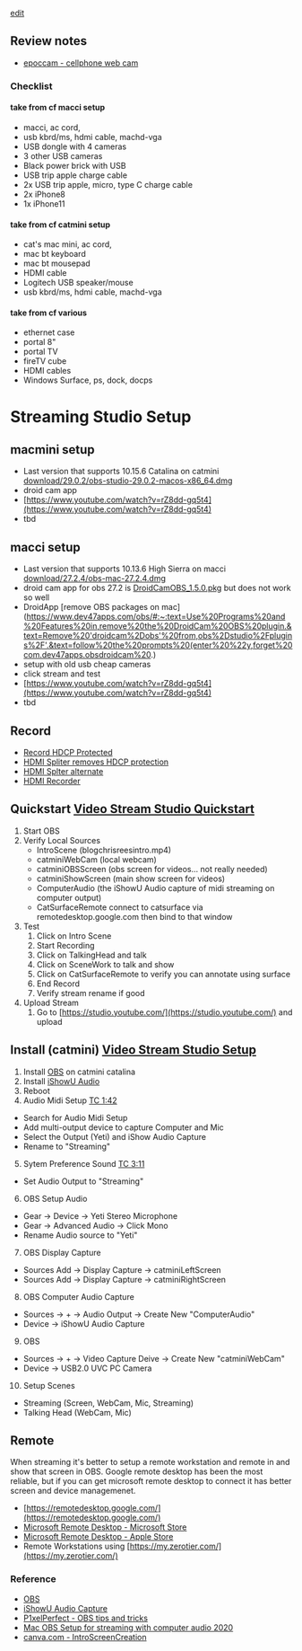 [edit](https://github.com/christrees/blog/blob/master/wip/streamstudio.md)


## Review notes
- [epoccam - cellphone web cam](https://www.elgato.com/us/en/s/epoccam)
### Checklist
#### take from cf macci setup
- macci, ac cord, 
- usb kbrd/ms, hdmi cable, machd-vga
- USB dongle with 4 cameras
- 3 other USB cameras
- Black power brick with USB
- USB trip apple charge cable
- 2x USB trip apple, micro, type C charge cable
- 2x iPhone8
- 1x iPhone11
#### take from cf catmini setup
- cat's mac mini, ac cord,
- mac bt keyboard
- mac bt mousepad
- HDMI cable
- Logitech USB speaker/mouse
- usb kbrd/ms, hdmi cable, machd-vga
#### take from cf various
- ethernet case
- portal 8"
- portal TV
- fireTV cube
- HDMI cables
- Windows Surface, ps, dock, docps

# Streaming Studio Setup

## macmini setup
- Last version that supports 10.15.6 Catalina on catmini [download/29.0.2/obs-studio-29.0.2-macos-x86_64.dmg](https://github.com/obsproject/obs-studio/releases/download/29.0.2/obs-studio-29.0.2-macos-x86_64.dmg)
- droid cam app
- [https://www.youtube.com/watch?v=rZ8dd-gq5t4](https://www.youtube.com/watch?v=rZ8dd-gq5t4)
- tbd

## macci setup
- Last version that supports 10.13.6 High Sierra on macci [download/27.2.4/obs-mac-27.2.4.dmg](https://github.com/obsproject/obs-studio/releases/download/27.2.4/obs-mac-27.2.4.dmg)
- droid cam app for obs 27.2 is [DroidCamOBS_1.5.0.pkg](https://github.com/dev47apps/droidcam-obs-plugin/releases/download/1.5.0/DroidCamOBS_1.5.0.pkg) but does not work so well
- DroidApp [remove OBS packages on mac](https://www.dev47apps.com/obs/#:~:text=Use%20Programs%20and%20Features%20in,remove%20the%20DroidCam%20OBS%20plugin.&text=Remove%20'droidcam%2Dobs'%20from,obs%2Dstudio%2Fplugins%2F'.&text=follow%20the%20prompts%20(enter%20%22y,forget%20com.dev47apps.obsdroidcam%20.)
- setup with old usb cheap cameras
- click stream and test
- [https://www.youtube.com/watch?v=rZ8dd-gq5t4](https://www.youtube.com/watch?v=rZ8dd-gq5t4)
- tbd

## Record 
- [Record HDCP Protected](https://www.youtube.com/watch?v=6Kv-8xbiIQU)
- [HDMI Spliter removes HDCP protection](https://www.amazon.com/gp/product/B081RDP2JX/ref=as_li_qf_asin_il_tl?ie=UTF8)
- [HDMI Splter alternate](https://www.amazon.com/Splitter-Amplifier-1080P-Blu-Ray-Player/dp/B082CXZP71/ref=dp_prsubs_2?pd_rd_i=B082CXZP71&psc=1)
- [HDMI Recorder](https://www.amazon.com/dp/B091NX24PC/ref=sspa_dk_detail_2)

## Quickstart [Video Stream Studio Quickstart](https://youtu.be/W2Po0jeB0mU)
1. Start OBS
2. Verify Local Sources
    - IntroScene (blogchrisreesintro.mp4)
    - catminiWebCam (local webcam)
    - catminiOBSScreen  (obs screen for videos... not really needed)
    - catminiShowScreen (main show screen for videos)
    - ComputerAudio (the iShowU Audio capture of midi streaming on computer output)
    - CatSurfaceRemote connect to catsurface via remotedesktop.google.com then bind to that window
3. Test
    1. Click on Intro Scene
    2. Start Recording
    3. Click on TalkingHead and talk
    4. Click on SceneWork to talk and show
    5. Click on CatSurfaceRemote to verify you can annotate using surface
    6. End Record
    7. Verify stream rename if good
4. Upload Stream 
    1. Go to [https://studio.youtube.com/](https://studio.youtube.com/) and upload
    
## Install (catmini) [Video Stream Studio Setup](https://youtu.be/XpUJWuSWywg)
1. Install [OBS](https://obsproject.com/) on catmini catalina
2. Install [iShowU Audio](https://support.shinywhitebox.com/hc/en-us/articles/360030800592)
3. Reboot
4. Audio Midi Setup [TC 1:42](https://youtu.be/1-tnEfV2I_M?t=102)
  - Search for Audio Midi Setup
  - Add multi-output device to capture Computer and Mic
  - Select the Output (Yeti) and iShow Audio Capture
  - Rename to "Streaming"
5. Sytem Preference Sound [TC 3:11](https://youtu.be/1-tnEfV2I_M?t=191)
  - Set Audio Output to "Streaming"
6. OBS Setup Audio
  - Gear -> Device -> Yeti Stereo Microphone
  - Gear -> Advanced Audio -> Click Mono
  - Rename Audio source to "Yeti"
7. OBS Display Capture
  - Sources Add -> Display Capture -> catminiLeftScreen
  - Sources Add -> Display Capture -> catminiRightScreen
8. OBS Computer Audio Capture
  - Sources -> + -> Audio Output -> Create New "ComputerAudio"
  - Device -> iShowU Audio Capture
9. OBS 
  - Sources -> + -> Video Capture Deive -> Create New "catminiWebCam"
  - Device -> USB2.0 UVC PC Camera
10. Setup Scenes
  - Streaming (Screen, WebCam, Mic, Streaming)
  - Talking Head (WebCam, Mic)

## Remote
When streaming it's better to setup a remote workstation and remote in and show that screen in OBS.  Google remote desktop has been the most reliable, but if you can get microsoft remote desktop to connect it has better screen and device managemenet.

- [https://remotedesktop.google.com/](https://remotedesktop.google.com/)
- [Microsoft Remote Desktop - Microsoft Store](https://www.microsoft.com/en-us/p/microsoft-remote-desktop/9wzdncrfj3ps?activetab=pivot:overviewtab)
- [Microsoft Remote Desktop - Apple Store](https://apps.apple.com/us/app/microsoft-remote-desktop/id1295203466?mt=12)
- Remote Workstations using [https://my.zerotier.com/](https://my.zerotier.com/)

### Reference
- [OBS](https://obsproject.com/)
- [iShowU Audio Capture](https://support.shinywhitebox.com/hc/en-us/articles/360030800592)
- [P1xelPerfect - OBS tips and tricks](https://www.youtube.com/c/P1xelPerfect/videos)
- [Mac OBS Setup for streaming with computer audio 2020](https://www.youtube.com/watch?v=1-tnEfV2I_M)
- [canva.com - IntroScreenCreation](https://www.canva.com/)
